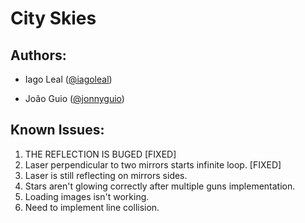 # City Skies

## Authors:

+ Iago Leal ([@iagoleal](http://github.com/iagoleal/ "Iago Leal"))

+ João Guio ([@jonnyguio](http://github.com/jonnyguio/ "João Guio"))

## Known Issues:

1. THE REFLECTION IS BUGED [FIXED]
2. Laser perpendicular to two mirrors starts infinite loop. [FIXED]
3. Laser is still reflecting on mirrors sides.
4. Stars aren't glowing correctly after multiple guns implementation.
5. Loading images isn't working.
6. Need to implement line collision.
